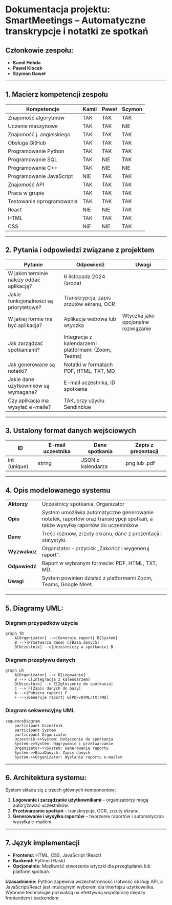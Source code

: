 
# Dokumentacja projektu: SmartMeetings – Automatyczne transkrypcje i notatki ze spotkań

## Członkowie zespołu:
- **Kamil Hebda**
- **Paweł Klocek**
- **Szymon Gaweł**

---

## 1. Macierz kompetencji zespołu

| Kompetencje              | Kamil | Paweł | Szymon |
|--------------------------|-------|-------|--------|
| Znajomość algorytmów     | TAK   | TAK   | TAK    |
| Uczenie maszynowe        | TAK   | TAK   | NIE    |
| Znajomość j. angielskiego| TAK   | TAK   | TAK    |
| Obsługa GitHub           | TAK   | TAK   | TAK    |
| Programowanie Python     | TAK   | TAK   | TAK    |
| Programowanie SQL        | TAK   | NIE   | TAK    |
| Programowanie C++        | TAK   | NIE   | NIE    |
| Programowanie JavaScript | NIE   | TAK   | TAK    |
| Znajomość API            | TAK   | TAK   | TAK    |
| Praca w grupie           | TAK   | TAK   | TAK    |
| Testowanie oprogramowania| TAK   | TAK   | TAK    |
| React                    | NIE   | NIE   | TAK    |
| HTML                     | TAK   | TAK   | TAK    |
| CSS                      | NIE   | NIE   | TAK    |


---

## 2. Pytania i odpowiedzi związane z projektem

| Pytanie                                 | Odpowiedź                                               | Uwagi                          |
|-----------------------------------------|---------------------------------------------------------|--------------------------------|
| W jakim terminie należy oddać aplikację?| 6 listopada 2024 (środa)                                |                                |
| Jakie funkcjonalności są priorytetowe?  | Transkrypcja, zapis zrzutów ekranu, OCR                 |                                |
| W jakiej formie ma być aplikacja?       | Aplikacja webowa lub wtyczka                            | Wtyczka jako opcjonalne rozwiązanie |
| Jak zarządzać spotkaniami?              | Integracja z kalendarzem i platformami (Zoom, Teams)    |                                |
| Jak generowane są notatki?              | Notatki w formatach PDF, HTML, TXT, MD                  |                                |
| Jakie dane użytkowników są wymagane?    | E-mail uczestnika, ID spotkania                         |                                |
| Czy aplikacja ma wysyłać e-maile?       | TAK, przy użyciu Sendinblue                             |                                |

---

## 3. Ustalony format danych wejściowych

| ID | E-mail uczestnika | Dane spotkania      | Zapis z prezentacji |
|----|-------------------|---------------------|---------------------|
| int (unique) | string         | JSON z kalendarza | .png lub .pdf       |

---

## 4. Opis modelowanego systemu

|                              |                                                                                                                                                             |
|------------------------------|-------------------------------------------------------------------------------------------------------------------------------------------------------------|
| **Aktorzy**                  | Uczestnicy spotkania, Organizator                                                                                                                           |
| **Opis**                     | System umożliwia automatyczne generowanie notatek, raportów oraz transkrypcji spotkań, a także wysyłkę raportów do uczestników.                             |
| **Dane**                     | Treść rozmów, zrzuty ekranu, dane z prezentacji i statystyki.                                                                                               |
| **Wyzwalacz**                | Organizator – przycisk „Zakończ i wygeneruj raport”.                                                                                                        |
| **Odpowiedź**                | Raport w wybranym formacie: PDF, HTML, TXT, MD.                                                                                                             |
| **Uwagi**                    | System powinien działać z platformami Zoom, Teams, Google Meet.                                                                                             |

---

## 5. Diagramy UML:

### Diagram przypadków użycia 
```mermaid
graph TD
    A[Organizator] -->|Generuje raport| B[System]
    B -->|Przetwarza dane| C[Baza danych]
    D[Uczestnik] -->|Uczestniczy w spotkaniu| B
```
### Diagram przepływu danych
```mermaid
graph LR
    A[Organizator] --> B[Logowanie]
    B --> C[Integracja z kalendarzem]
    D[Uczestnik] --> E[Zgłoszenie do spotkania]
    C --> F[Zapis danych do bazy]
    A -->|Pobiera raport| F
    F -->|Generuje raport| G[PDF/HTML/TXT/MD]
```
### Diagram sekwencyjny UML
```mermaid
sequenceDiagram
    participant Uczestnik
    participant System
    participant Organizator
    Uczestnik->>System: Dołączenie do spotkania
    System->>System: Nagrywanie i przetwarzanie
    Organizator->>System: Generowanie raportu
    System->>BazaDanych: Zapis danych
    System->>Organizator: Wysłanie raportu e-mailem
```

---

## 6. Architektura systemu:

System składa się z trzech głównych komponentów:

1. **Logowanie i zarządzanie użytkownikami** – organizatorzy mogą autoryzować uczestników.
2. **Przetwarzanie spotkań** – transkrypcje, OCR, zrzuty ekranu.
3. **Generowanie i wysyłka raportów** – tworzenie raportów i automatyczna wysyłka e-mailem.

---

## 7. Język implementacji

- **Frontend:** HTML, CSS, JavaScript (React)
- **Backend:** Python (Flask)
- **Opcjonalnie:** Możliwość stworzenia wtyczki dla przeglądarek lub platform spotkań.

**Uzasadnienie:** Python zapewnia wszechstronność i łatwość obsługi API, a JavaScript/React jest intuicyjnym wyborem dla interfejsu użytkownika. Wybrane technologie pozwalają na efektywną współpracę między frontendem i backendem.
